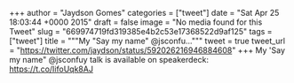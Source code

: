 
+++
author = "Jaydson Gomes"
categories = ["tweet"]
date = "Sat Apr 25 18:03:44 +0000 2015"
draft = false
image = "No media found for this Tweet"
slug = "669974719fd319385e4b2c53e17368522d9af125"
tags = ["tweet"]
title = """My "Say my name" @jsconfu..."""
tweet = true
tweet_url = "https://twitter.com/jaydson/status/592026216946884608"
+++
My 'Say my name" @jsconfuy talk is available on speakerdeck: https://t.co/IifoUqk8AJ
